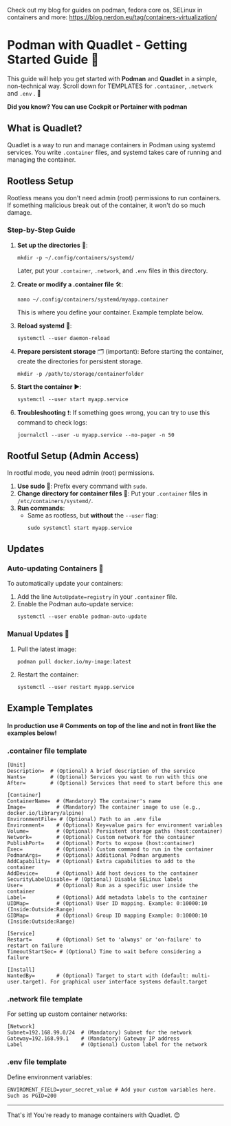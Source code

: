 Check out my blog for guides on podman, fedora core os, SELinux in containers and more: https://blog.nerdon.eu/tag/containers-virtualization/

# Podman with Quadlet - Getting Started Guide 🐋

This guide will help you get started with **Podman** and **Quadlet** in a simple, non-technical way. Scroll down for TEMPLATES for `.container`, `.network` and `.env` . 🚀

**Did you know? You can use Cockpit or Portainer with podman**

## What is Quadlet?

Quadlet is a way to run and manage containers in Podman using systemd services. You write `.container` files, and systemd takes care of running and managing the container.

## Rootless Setup

Rootless means you don't need admin (root) permissions to run containers. If something malicious break out of the container, it won't do so much damage.

### Step-by-Step Guide

1. **Set up the directories** 📂:
   ```
   mkdir -p ~/.config/containers/systemd/
   ```
   Later, put your `.container`, `.network`, and `.env` files in this directory.

2. **Create or modify a .container file** 🛠️:
   ```
   nano ~/.config/containers/systemd/myapp.container
   ```
   This is where you define your container. Example template below.

3. **Reload systemd** 🔄:
   ```
   systemctl --user daemon-reload
   ```

4. **Prepare persistent storage** 🗂️ (important):
   Before starting the container, create the directories for persistent storage.
   ```
   mkdir -p /path/to/storage/containerfolder
   ```

5. **Start the container** ▶️:
   ```
   systemctl --user start myapp.service
   ```

6. **Troubleshooting** ❗:
   If something goes wrong, you can try to use this command to check logs:
   ```
   journalctl --user -u myapp.service --no-pager -n 50
   ```

## Rootful Setup (Admin Access)

In rootful mode, you need admin (root) permissions.

1. **Use sudo** 🛑: Prefix every command with `sudo`.
2. **Change directory for container files** 📁: Put your `.container` files in `/etc/containers/systemd/`.
3. **Run commands**:
   - Same as rootless, but **without** the `--user` flag:
     ```
     sudo systemctl start myapp.service
     ```

## Updates

### Auto-updating Containers 🔄

To automatically update your containers:

1. Add the line `AutoUpdate=registry` in your `.container` file.
2. Enable the Podman auto-update service:
   ```
   systemctl --user enable podman-auto-update
   ```

### Manual Updates 🔧

1. Pull the latest image:
   ```
   podman pull docker.io/my-image:latest
   ```
2. Restart the container:
   ```
   systemctl --user restart myapp.service
   ```

## Example Templates

#### In production use # Comments on top of the line and not in front like the examples below!

### .container file template

```
[Unit]
Description=  # (Optional) A brief description of the service
Wants=        # (Optional) Services you want to run with this one
After=        # (Optional) Services that need to start before this one

[Container]
ContainerName=  # (Mandatory) The container's name
Image=          # (Mandatory) The container image to use (e.g., docker.io/library/alpine)
EnvironmentFile= # (Optional) Path to an .env file
Environment=    # (Optional) Key=value pairs for environment variables
Volume=         # (Optional) Persistent storage paths (host:container)
Network=        # (Optional) Custom network for the container
PublishPort=    # (Optional) Ports to expose (host:container)
Exec=           # (Optional) Custom command to run in the container
PodmanArgs=     # (Optional) Additional Podman arguments
AddCapability=  # (Optional) Extra capabilities to add to the container
AddDevice=      # (Optional) Add host devices to the container
SecurityLabelDisable= # (Optional) Disable SELinux labels
User=           # (Optional) Run as a specific user inside the container
Label=          # (Optional) Add metadata labels to the container
UIDMap=         # (Optional) User ID mapping. Example: 0:10000:10 (Inside:Outside:Range)
GIDMap=         # (Optional) Group ID mapping Example: 0:10000:10 (Inside:Outside:Range)

[Service]
Restart=        # (Optional) Set to 'always' or 'on-failure' to restart on failure
TimeoutStartSec= # (Optional) Time to wait before considering a failure

[Install]
WantedBy=       # (Optional) Target to start with (default: multi-user.target). For graphical user interface systems default.target
```

### .network file template

For setting up custom container networks:

```
[Network]
Subnet=192.168.99.0/24  # (Mandatory) Subnet for the network
Gateway=192.168.99.1    # (Mandatory) Gateway IP address
Label                   # (Optional) Custom label for the network
```

### .env file template

Define environment variables:

```
ENVIROMENT_FIELD=your_secret_value # Add your custom variables here. Such as PGID=200
```

---

That's it! You're ready to manage containers with Quadlet. 😊
